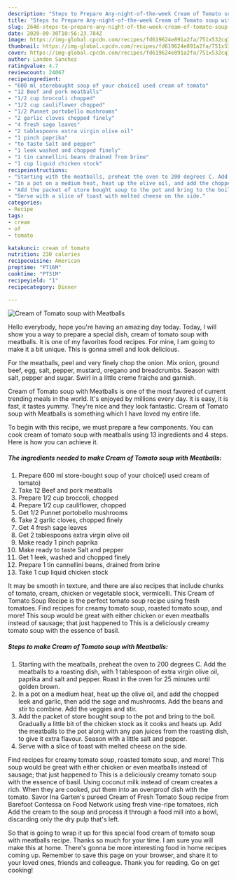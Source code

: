 ```yaml
---
description: "Steps to Prepare Any-night-of-the-week Cream of Tomato soup with Meatballs"
title: "Steps to Prepare Any-night-of-the-week Cream of Tomato soup with Meatballs"
slug: 2646-steps-to-prepare-any-night-of-the-week-cream-of-tomato-soup-with-meatballs
date: 2020-09-30T10:56:23.784Z
image: https://img-global.cpcdn.com/recipes/fd619624e891a2fa/751x532cq70/cream-of-tomato-soup-with-meatballs-recipe-main-photo.jpg
thumbnail: https://img-global.cpcdn.com/recipes/fd619624e891a2fa/751x532cq70/cream-of-tomato-soup-with-meatballs-recipe-main-photo.jpg
cover: https://img-global.cpcdn.com/recipes/fd619624e891a2fa/751x532cq70/cream-of-tomato-soup-with-meatballs-recipe-main-photo.jpg
author: Landon Sanchez
ratingvalue: 4.7
reviewcount: 24067
recipeingredient:
- "600 ml storebought soup of your choiceI used cream of tomato"
- "12 Beef and pork meatballs"
- "1/2 cup broccoli chopped"
- "1/2 cup cauliflower chopped"
- "1/2 Punnet portobello mushrooms"
- "2 garlic cloves chopped finely"
- "4 fresh sage leaves"
- "2 tablespoons extra virgin olive oil"
- "1 pinch paprika"
- "to taste Salt and pepper"
- "1 leek washed and chopped finely"
- "1 tin cannellini beans drained from brine"
- "1 cup liquid chicken stock"
recipeinstructions:
- "Starting with the meatballs, preheat the oven to 200 degrees C. Add the meatballs to a roasting dish, with 1 tablespoon of extra virgin olive oil, paprika and salt and pepper. Roast in the oven for 25 minutes until golden brown."
- "In a pot on a medium heat, heat up the olive oil, and add the chopped leek and garlic, then add the sage and mushrooms. Add the beans and stir to combine. Add the veggies and stir."
- "Add the packet of store bought soup to the pot and bring to the boil. Gradually a little bit of the chicken stock as it cooks and heats up. Add the meatballs to the pot along with any pan juices from the roasting dish, to give it extra flavour. Season with a little salt and pepper."
- "Serve with a slice of toast with melted cheese on the side."
categories:
- Recipe
tags:
- cream
- of
- tomato

katakunci: cream of tomato 
nutrition: 230 calories
recipecuisine: American
preptime: "PT16M"
cooktime: "PT31M"
recipeyield: "1"
recipecategory: Dinner

---
```



![Cream of Tomato soup with Meatballs](https://img-global.cpcdn.com/recipes/fd619624e891a2fa/751x532cq70/cream-of-tomato-soup-with-meatballs-recipe-main-photo.jpg)

Hello everybody, hope you're having an amazing day today. Today, I will show you a way to prepare a special dish, cream of tomato soup with meatballs. It is one of my favorites food recipes. For mine, I am going to make it a bit unique. This is gonna smell and look delicious.

For the meatballs, peel and very finely chop the onion. Mix onion, ground beef, egg, salt, pepper, mustard, oregano and breadcrumbs. Season with salt, pepper and sugar. Swirl in a little creme fraiche and garnish.

Cream of Tomato soup with Meatballs is one of the most favored of current trending meals in the world. It's enjoyed by millions every day. It is easy, it is fast, it tastes yummy. They're nice and they look fantastic. Cream of Tomato soup with Meatballs is something which I have loved my entire life.


To begin with this recipe, we must prepare a few components. You can cook cream of tomato soup with meatballs using 13 ingredients and 4 steps. Here is how you can achieve it.

<!--inarticleads1-->

##### The ingredients needed to make Cream of Tomato soup with Meatballs:

1. Prepare 600 ml store-bought soup of your choice(I used cream of tomato)
1. Take 12 Beef and pork meatballs
1. Prepare 1/2 cup broccoli, chopped
1. Prepare 1/2 cup cauliflower, chopped
1. Get 1/2 Punnet portobello mushrooms
1. Take 2 garlic cloves, chopped finely
1. Get 4 fresh sage leaves
1. Get 2 tablespoons extra virgin olive oil
1. Make ready 1 pinch paprika
1. Make ready to taste Salt and pepper
1. Get 1 leek, washed and chopped finely
1. Prepare 1 tin cannellini beans, drained from brine
1. Take 1 cup liquid chicken stock


It may be smooth in texture, and there are also recipes that include chunks of tomato, cream, chicken or vegetable stock, vermicelli. This Cream of Tomato Soup Recipe is the perfect tomato soup recipe using fresh tomatoes. Find recipes for creamy tomato soup, roasted tomato soup, and more! This soup would be great with either chicken or even meatballs instead of sausage; that just happened to This is a deliciously creamy tomato soup with the essence of basil. 

<!--inarticleads2-->

##### Steps to make Cream of Tomato soup with Meatballs:

1. Starting with the meatballs, preheat the oven to 200 degrees C. Add the meatballs to a roasting dish, with 1 tablespoon of extra virgin olive oil, paprika and salt and pepper. Roast in the oven for 25 minutes until golden brown.
1. In a pot on a medium heat, heat up the olive oil, and add the chopped leek and garlic, then add the sage and mushrooms. Add the beans and stir to combine. Add the veggies and stir.
1. Add the packet of store bought soup to the pot and bring to the boil. Gradually a little bit of the chicken stock as it cooks and heats up. Add the meatballs to the pot along with any pan juices from the roasting dish, to give it extra flavour. Season with a little salt and pepper.
1. Serve with a slice of toast with melted cheese on the side.


Find recipes for creamy tomato soup, roasted tomato soup, and more! This soup would be great with either chicken or even meatballs instead of sausage; that just happened to This is a deliciously creamy tomato soup with the essence of basil. Using coconut milk instead of cream creates a rich. When they are cooked, put them into an ovenproof dish with the tomato. Savor Ina Garten&#39;s pureed Cream of Fresh Tomato Soup recipe from Barefoot Contessa on Food Network using fresh vine-ripe tomatoes, rich Add the cream to the soup and process it through a food mill into a bowl, discarding only the dry pulp that&#39;s left. 

So that is going to wrap it up for this special food cream of tomato soup with meatballs recipe. Thanks so much for your time. I am sure you will make this at home. There's gonna be more interesting food in home recipes coming up. Remember to save this page on your browser, and share it to your loved ones, friends and colleague. Thank you for reading. Go on get cooking!
